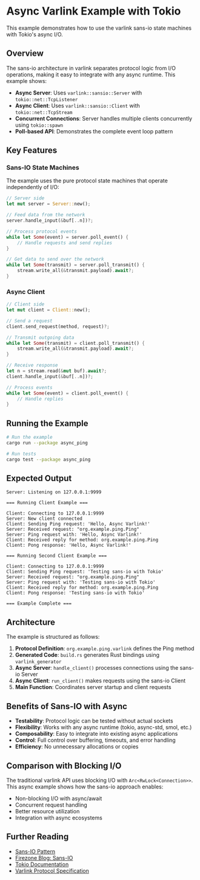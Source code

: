 # Async Varlink Example with Tokio

This example demonstrates how to use the varlink sans-io state machines with Tokio's async I/O.

## Overview

The sans-io architecture in varlink separates protocol logic from I/O operations, making it easy to integrate with any async runtime. This example shows:

- **Async Server**: Uses `varlink::sansio::Server` with `tokio::net::TcpListener`
- **Async Client**: Uses `varlink::sansio::Client` with `tokio::net::TcpStream`
- **Concurrent Connections**: Server handles multiple clients concurrently using `tokio::spawn`
- **Poll-based API**: Demonstrates the complete event loop pattern

## Key Features

### Sans-IO State Machines

The example uses the pure protocol state machines that operate independently of I/O:

```rust
// Server side
let mut server = Server::new();

// Feed data from the network
server.handle_input(&buf[..n])?;

// Process protocol events
while let Some(event) = server.poll_event() {
    // Handle requests and send replies
}

// Get data to send over the network
while let Some(transmit) = server.poll_transmit() {
    stream.write_all(&transmit.payload).await?;
}
```

### Async Client

```rust
// Client side
let mut client = Client::new();

// Send a request
client.send_request(method, request)?;

// Transmit outgoing data
while let Some(transmit) = client.poll_transmit() {
    stream.write_all(&transmit.payload).await?;
}

// Receive response
let n = stream.read(&mut buf).await?;
client.handle_input(&buf[..n])?;

// Process events
while let Some(event) = client.poll_event() {
    // Handle replies
}
```

## Running the Example

```bash
# Run the example
cargo run --package async_ping

# Run tests
cargo test --package async_ping
```

## Expected Output

```
Server: Listening on 127.0.0.1:9999

=== Running Client Example ===

Client: Connecting to 127.0.0.1:9999
Server: New client connected
Client: Sending Ping request: 'Hello, Async Varlink!'
Server: Received request: "org.example.ping.Ping"
Server: Ping request with: 'Hello, Async Varlink!'
Client: Received reply for method: org.example.ping.Ping
Client: Pong response: 'Hello, Async Varlink!'

=== Running Second Client Example ===

Client: Connecting to 127.0.0.1:9999
Client: Sending Ping request: 'Testing sans-io with Tokio'
Server: Received request: "org.example.ping.Ping"
Server: Ping request with: 'Testing sans-io with Tokio'
Client: Received reply for method: org.example.ping.Ping
Client: Pong response: 'Testing sans-io with Tokio'

=== Example Complete ===
```

## Architecture

The example is structured as follows:

1. **Protocol Definition**: `org.example.ping.varlink` defines the Ping method
2. **Generated Code**: `build.rs` generates Rust bindings using `varlink_generator`
3. **Async Server**: `handle_client()` processes connections using the sans-io Server
4. **Async Client**: `run_client()` makes requests using the sans-io Client
5. **Main Function**: Coordinates server startup and client requests

## Benefits of Sans-IO with Async

- **Testability**: Protocol logic can be tested without actual sockets
- **Flexibility**: Works with any async runtime (tokio, async-std, smol, etc.)
- **Composability**: Easy to integrate into existing async applications
- **Control**: Full control over buffering, timeouts, and error handling
- **Efficiency**: No unnecessary allocations or copies

## Comparison with Blocking I/O

The traditional varlink API uses blocking I/O with `Arc<RwLock<Connection>>`. This async example shows how the sans-io approach enables:

- Non-blocking I/O with async/await
- Concurrent request handling
- Better resource utilization
- Integration with async ecosystems

## Further Reading

- [Sans-IO Pattern](https://sans-io.readthedocs.io/)
- [Firezone Blog: Sans-IO](https://www.firezone.dev/blog/sans-io)
- [Tokio Documentation](https://tokio.rs/)
- [Varlink Protocol Specification](https://varlink.org/)
